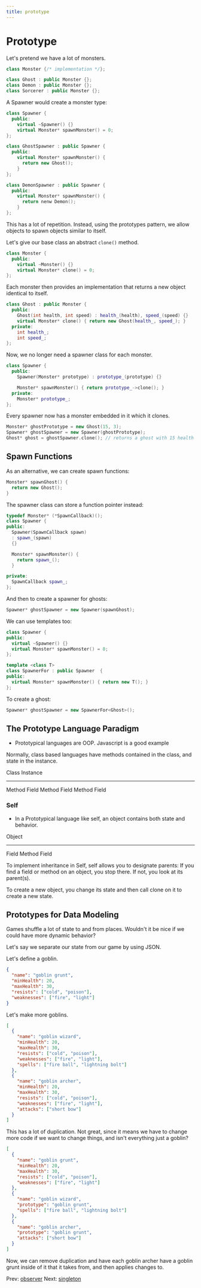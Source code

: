 ```yaml
---
title: prototype
---
```


# Prototype

Let's pretend we have a lot of monsters.

```cpp
class Monster {/* implementation */};

class Ghost : public Monster {};
class Demon : public Monster {};
class Sorcerer : public Monster {};
```

A Spawner would create a monster type:

```cpp
class Spawner {
  public:
    virtual ~Spawner() {}
    virtual Monster* spawnMonster() = 0;
};

class GhostSpawner : public Spawner {
  public:
    virtual Monster* spawnMonster() {
      return new Ghost();
    }
};

class DemonSpawner : public Spawner {
  public:
    virtual Monster* spawnMonster() {
      return nenw Demon();
    }
};
```

This has a lot of repetition. Instead, using the prototypes pattern, we
allow objects to spawn objects similar to itself.

Let's give our base class an abstract `clone()` method.

```cpp
class Monster {
  public:
    virtual ~Monster() {}
    virtual Monster* clone() = 0;
};
```

Each monster then provides an implementation that returns a new object
identical to itself.

```cpp
class Ghost : public Monster {
  public:
    Ghost(int health, int speed) : health_(health), speed_(speed) {}
    virtual Monster* clone() { return new Ghost(health_, speed_); }
  private:
    int health_;
    int speed_;
};
```

Now, we no longer need a spawner class for each monster.

```cpp
class Spawner {
  public:
    Spawner(Monster* prototype) : prototype_(prototype) {}

    Monster* spawnMonster() { return prototype_->clone(); }
  private:
    Monster* prototype_;
};
```

Every spawner now has a monster embedded in it which it clones.

```cpp
Monster* ghostPrototype = new Ghost(15, 3);
Spawner* ghostSpawner = new Spawner(ghostPrototype);
Ghost* ghost = ghostSpawner.clone(); // returns a ghost with 15 health and 3 speed.
```

## Spawn Functions

As an alternative, we can create spawn functions:

```cpp
Monster* spawnGhost() {
  return new Ghost();
}
```

The spawner class can store a function pointer instead:

```cpp
typedef Monster* (*SpawnCallback)();
class Spawner {
public:
  Spawner(SpawnCallback spawn)
  : spawn_(spawn)
  {}

  Monster* spawnMonster() {
    return spawn_();
  }

private:
  SpawnCallback spawn_;
};
```

And then to create a spawner for ghosts:

```cpp
Spawner* ghostSpawner = new Spawner(spawnGhost);
```

We can use templates too:

```cpp
class Spawner {
public:
  virtual ~Spawner() {}
  virtual Monster* spawnMonster() = 0;
};

template <class T>
class SpawnerFor : public Spawner  {
public:
  virtual Monster* spawnMonster() { return new T(); }
};
```

To create a ghost:

```cpp
Spawner* ghostSpawner = new SpawnerFor<Ghost>();
```

## The Prototype Language Paradigm

- Prototypical languages are OOP. Javascript is a good example

Normally, class based languages have methods contained in the class, and
state in the instance.

Class Instance

---

Method Field
Method Field
Method Field

### Self

- In a Prototypical language like self, an object contains both state
  and behavior.

Object

---

Field
Method
Field

To implement inheritance in Self, self allows you to designate parents:
If you find a field or method on an object, you stop there. If not, you
look at its parent(s).

To create a new object, you change its state and then call clone on it
to create a new state.

## Prototypes for Data Modeling

Games shuffle a lot of state to and from places. Wouldn't it be nice if
we could have more dynamic behavior?

Let's say we separate our state from our game by using JSON.

Let's define a goblin.

```json
{
  "name": "goblin grunt",
  "minHealth": 20,
  "maxHealth": 30,
  "resists": ["cold", "poison"],
  "weaknesses": ["fire", "light"]
}
```

Let's make more goblins.

```json
[
  {
    "name": "goblin wizard",
    "minHealth": 20,
    "maxHealth": 30,
    "resists": ["cold", "poison"],
    "weaknesses": ["fire", "light"],
    "spells": ["fire ball", "lightning bolt"]
  },
  {
    "name": "goblin archer",
    "minHealth": 20,
    "maxHealth": 30,
    "resists": ["cold", "poison"],
    "weaknesses": ["fire", "light"],
    "attacks": ["short bow"]
  }
]
```

This has a lot of duplication. Not great, since it means we have to
change more code if we want to change things, and isn't everything just
a goblin?

```json
[
  {
    "name": "goblin grunt",
    "minHealth": 20,
    "maxHealth": 30,
    "resists": ["cold", "poison"],
    "weaknesses": ["fire", "light"]
  },
  {
    "name": "goblin wizard",
    "prototype": "goblin grunt",
    "spells": ["fire ball", "lightning bolt"]
  },
  {
    "name": "goblin archer",
    "prototype": "goblin grunt",
    "attacks": ["short bow"]
  }
]
```

Now, we can remove duplication and have each goblin archer have a goblin
grunt inside of it that it takes from, and then applies changes to.

Prev: [observer](observer.md) Next:
[singleton](singleton.md)
